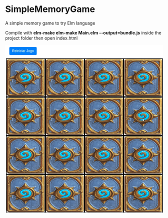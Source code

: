 # SimpleMemoryGame
A simple memory game to try Elm language

Compile with **elm-make elm-make Main.elm --output=bundle.js** inside the project folder
then open index.html


![](https://github.com/vitorandrietta/SimpleMemoryGame/blob/master/img/MemoryGame.gif)
